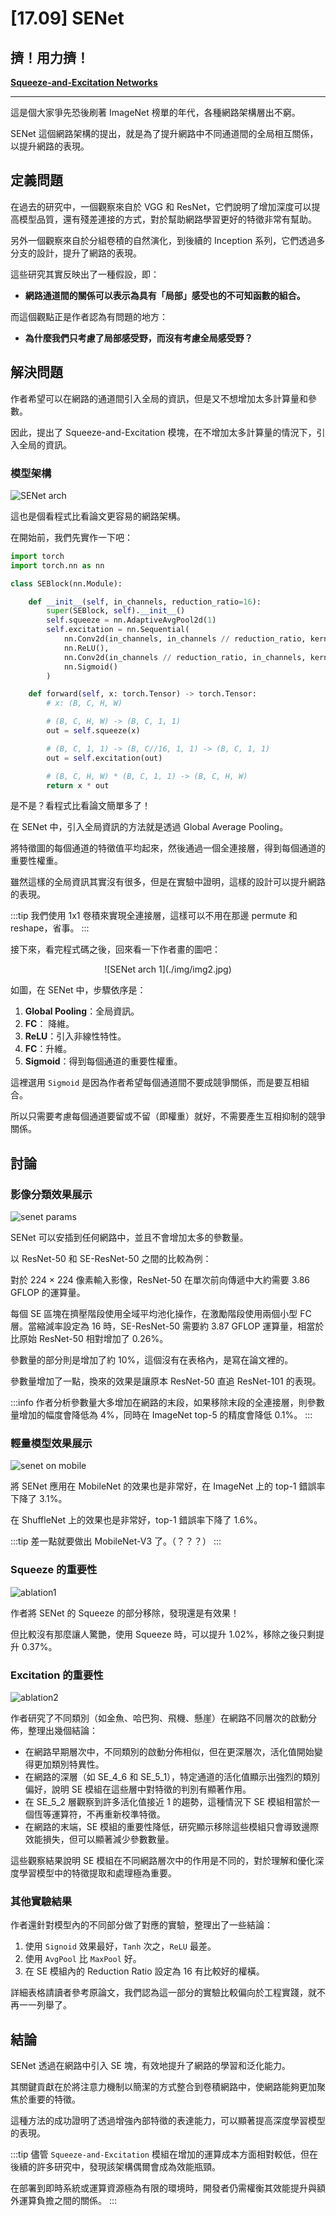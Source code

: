 # [17.09] SENet

## 擠！用力擠！

[**Squeeze-and-Excitation Networks**](https://arxiv.org/abs/1709.01507)

---

這是個大家爭先恐後刷著 ImageNet 榜單的年代，各種網路架構層出不窮。

SENet 這個網路架構的提出，就是為了提升網路中不同通道間的全局相互關係，以提升網路的表現。

## 定義問題

在過去的研究中，一個觀察來自於 VGG 和 ResNet，它們說明了增加深度可以提高模型品質，還有殘差連接的方式，對於幫助網路學習更好的特徵非常有幫助。

另外一個觀察來自於分組卷積的自然演化，到後續的 Inception 系列，它們透過多分支的設計，提升了網路的表現。

這些研究其實反映出了一種假設，即：

- **網路通道間的關係可以表示為具有「局部」感受也的不可知函數的組合。**

而這個觀點正是作者認為有問題的地方：

- **為什麼我們只考慮了局部感受野，而沒有考慮全局感受野？**

## 解決問題

作者希望可以在網路的通道間引入全局的資訊，但是又不想增加太多計算量和參數。

因此，提出了 Squeeze-and-Excitation 模塊，在不增加太多計算量的情況下，引入全局的資訊。

### 模型架構

![SENet arch](./img/img1.jpg)

這也是個看程式比看論文更容易的網路架構。

在開始前，我們先實作一下吧：

```python
import torch
import torch.nn as nn

class SEBlock(nn.Module):

    def __init__(self, in_channels, reduction_ratio=16):
        super(SEBlock, self).__init__()
        self.squeeze = nn.AdaptiveAvgPool2d(1)
        self.excitation = nn.Sequential(
            nn.Conv2d(in_channels, in_channels // reduction_ratio, kernel_size=1, stride=1, padding=0, bias=False),
            nn.ReLU(),
            nn.Conv2d(in_channels // reduction_ratio, in_channels, kernel_size=1, stride=1, padding=0, bias=False),
            nn.Sigmoid()
        )

    def forward(self, x: torch.Tensor) -> torch.Tensor:
        # x: (B, C, H, W)

        # (B, C, H, W) -> (B, C, 1, 1)
        out = self.squeeze(x)

        # (B, C, 1, 1) -> (B, C//16, 1, 1) -> (B, C, 1, 1)
        out = self.excitation(out)

        # (B, C, H, W) * (B, C, 1, 1) -> (B, C, H, W)
        return x * out
```

是不是？看程式比看論文簡單多了！

在 SENet 中，引入全局資訊的方法就是透過 Global Average Pooling。

將特徵圖的每個通道的特徵值平均起來，然後通過一個全連接層，得到每個通道的重要性權重。

雖然這樣的全局資訊其實沒有很多，但是在實驗中證明，這樣的設計可以提升網路的表現。

:::tip
我們使用 1x1 卷積來實現全連接層，這樣可以不用在那邊 permute 和 reshape，省事。
:::

接下來，看完程式碼之後，回來看一下作者畫的圖吧：

<div align="center">
<figure style={{"width": "60%"}}>
![SENet arch 1](./img/img2.jpg)
</figure>
</div>

如圖，在 SENet 中，步驟依序是：

1. **Global Pooling**：全局資訊。
2. **FC**： 降維。
3. **ReLU**：引入非線性特性。
4. **FC**：升維。
5. **Sigmoid**：得到每個通道的重要性權重。

這裡選用 `Sigmoid` 是因為作者希望每個通道間不要成競爭關係，而是要互相組合。

所以只需要考慮每個通道要留或不留（即權重）就好，不需要產生互相抑制的競爭關係。

## 討論

### 影像分類效果展示

![senet params](./img/img3.jpg)

SENet 可以安插到任何網路中，並且不會增加太多的參數量。

以 ResNet-50 和 SE-ResNet-50 之間的比較為例：

對於 224 × 224 像素輸入影像，ResNet-50 在單次前向傳遞中大約需要 3.86 GFLOP 的運算量。

每個 SE 區塊在擠壓階段使用全域平均池化操作，在激勵階段使用兩個小型 FC 層。當縮減率設定為 16 時，SE-ResNet-50 需要約 3.87 GFLOP 運算量，相當於比原始 ResNet-50 相對增加了 0.26%。

參數量的部分則是增加了約 10%，這個沒有在表格內，是寫在論文裡的。

參數量增加了一點，換來的效果是讓原本 ResNet-50 直追 ResNet-101 的表現。

:::info
作者分析參數量大多增加在網路的末段，如果移除末段的全連接層，則參數量增加的幅度會降低為 4%，同時在 ImageNet top-5 的精度會降低 0.1%。
:::

### 輕量模型效果展示

![senet on mobile](./img/img4.jpg)

將 SENet 應用在 MobileNet 的效果也是非常好，在 ImageNet 上的 top-1 錯誤率下降了 3.1%。

在 ShuffleNet 上的效果也是非常好，top-1 錯誤率下降了 1.6%。

:::tip
差一點就要做出 MobileNet-V3 了。（？？？）
:::

### Squeeze 的重要性

![ablation1](./img/img5.jpg)

作者將 SENet 的 Squeeze 的部分移除，發現還是有效果！

但比較沒有那麼讓人驚艷，使用 Squeeze 時，可以提升 1.02%，移除之後只剩提升 0.37%。

### Excitation 的重要性

![ablation2](./img/img6.jpg)

作者研究了不同類別（如金魚、哈巴狗、飛機、懸崖）在網路不同層次的啟動分佈，整理出幾個結論：

- 在網路早期層次中，不同類別的啟動分佈相似，但在更深層次，活化值開始變得更加類別特異性。
- 在網路的深層（如 SE_4_6 和 SE_5_1），特定通道的活化值顯示出強烈的類別偏好，說明 SE 模組在這些層中對特徵的判別有顯著作用。
- 在 SE_5_2 層觀察到許多活化值接近 1 的趨勢，這種情況下 SE 模組相當於一個恆等運算符，不再重新校準特徵。
- 在網路的末端，SE 模組的重要性降低，研究顯示移除這些模組只會導致邊際效能損失，但可以顯著減少參數數量。

這些觀察結果說明 SE 模組在不同網路層次中的作用是不同的，對於理解和優化深度學習模型中的特徵提取和處理極為重要。

### 其他實驗結果

作者還針對模型內的不同部分做了對應的實驗，整理出了一些結論：

1. 使用 `Signoid` 效果最好，`Tanh` 次之，`ReLU` 最差。
2. 使用 `AvgPool` 比 `MaxPool` 好。
3. 在 SE 模組內的 Reduction Ratio 設定為 16 有比較好的權橫。

詳細表格請讀者參考原論文，我們認為這一部分的實驗比較偏向於工程實踐，就不再一一列舉了。

## 結論

SENet 透過在網路中引入 SE 塊，有效地提升了網路的學習和泛化能力。

其關鍵貢獻在於將注意力機制以簡潔的方式整合到卷積網路中，使網路能夠更加聚焦於重要的特徵。

這種方法的成功證明了透過增強內部特徵的表達能力，可以顯著提高深度學習模型的表現。

:::tip
儘管 `Squeeze-and-Excitation` 模組在增加的運算成本方面相對較低，但在後續的許多研究中，發現該架構偶爾會成為效能瓶頸。

在部署到即時系統或運算資源極為有限的環境時，開發者仍需權衡其效能提升與額外運算負擔之間的關係。
:::
